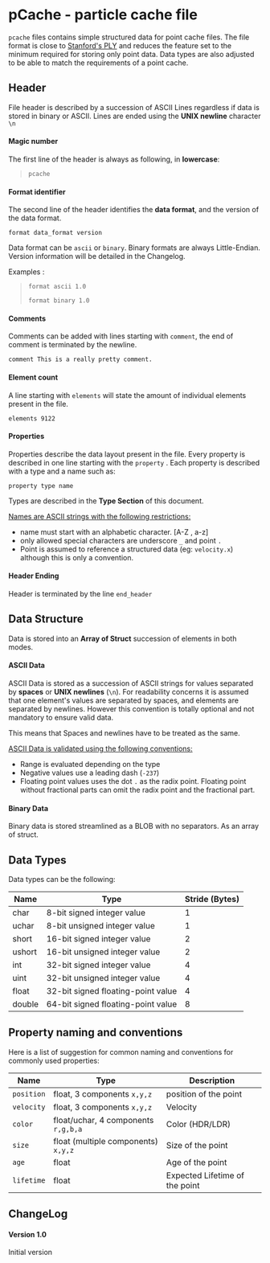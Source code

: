 # pCache - particle cache file


`pcache` files contains simple structured data for point cache files. The file format is close to [Stanford's PLY](https://en.wikipedia.org/wiki/PLY_(file_format)) and reduces the feature set to the minimum required for storing only point data. Data types are also adjusted to be able to match the requirements of a point cache.

## Header

File header is described by a succession of ASCII Lines regardless if data is stored in binary or ASCII. Lines are ended using the **UNIX newline** character `\n`

#### Magic number

The first line of the header is always as following, in **lowercase**:

> `pcache`

#### Format identifier

The second line of the header identifies the **data format**, and the version of the data format.

`format data_format version`

Data format can be `ascii` or `binary`. Binary formats are always Little-Endian. Version information will be detailed in the Changelog.

Examples :

> `format ascii 1.0`
>
> `format binary 1.0`

#### Comments

Comments can be added with lines starting with `comment`, the end of comment is terminated by the newline.

`comment This is a really pretty comment.`

#### Element count

A line starting with `elements` will state the amount of individual elements present in the file.

`elements 9122`

#### Properties

Properties describe the data layout present in the file. Every property is described in one line starting with the `property` . Each property is described with a type and a name such as:

`property type name`

Types are described in the **Type Section** of this document.

<u>Names are ASCII strings with the following restrictions:</u>

- name must start with an alphabetic character. [A-Z ,  a-z]
- only allowed special characters are underscore `_` and point `.`
- Point is assumed to reference a structured data (eg: `velocity.x`) although this is only a convention.

#### Header Ending

Header is terminated by the line `end_header`

## Data Structure

Data is stored into an **Array of Struct** succession of elements in both modes.

#### ASCII Data

ASCII Data is stored as a succession of ASCII strings for values separated by **spaces** or **UNIX newlines** (`\n`). For readability concerns it is assumed that one element's values are separated by spaces, and elements are separated by newlines. However this convention is totally optional and not mandatory to ensure valid data. 

This means that Spaces and newlines have to be treated as the same.

<u>ASCII Data is validated using the following conventions:</u>

- Range is evaluated depending on the type
- Negative values use a leading dash (`-237`)
- Floating point values uses the dot `.` as the radix point. Floating point without fractional parts can omit the radix point and the fractional part.

#### Binary Data

Binary data is stored streamlined as a BLOB with no separators. As an array of struct.

## Data Types

Data types can be the following:

| Name   | Type                               | Stride (Bytes) |
| ------ | ---------------------------------- | -------------- |
| char   | 8-bit signed integer value         | 1              |
| uchar  | 8-bit unsigned integer value       | 1              |
| short  | 16-bit signed integer value        | 2              |
| ushort | 16-bit unsigned integer value      | 2              |
| int    | 32-bit signed integer value        | 4              |
| uint   | 32-bit unsigned integer value      | 4              |
| float  | 32-bit signed floating-point value | 4              |
| double | 64-bit signed floating-point value | 8              |

## Property naming and conventions

Here is a list of suggestion for common naming and conventions for commonly used properties:

| Name       | Type                                | Description                    |
| ---------- | ----------------------------------- | ------------------------------ |
| `position` | float, 3 components `x,y,z`         | position of the point          |
| `velocity` | float, 3 components `x,y,z`         | Velocity                       |
| `color`    | float/uchar, 4 components `r,g,b,a` | Color (HDR/LDR)                |
| `size`     | float (multiple components) `x,y,z` | Size of the point              |
| `age`      | float                               | Age of the point               |
| `lifetime` | float                               | Expected Lifetime of the point |



## ChangeLog

#### Version 1.0

Initial version

